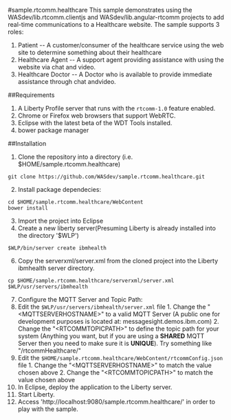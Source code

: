 #sample.rtcomm.healthcare
This sample demonstrates using the WASdev/lib.rtcomm.clientjs and WASdev/lib.angular-rtcomm projects to add real-time communications to a Healthcare website. The sample supports 3 roles:

1.  Patient -- A customer/consumer of the healthcare service using the web site to determine something about their healthcare
2.  Healthcare Agent -- A support agent providing assistance with using the website via chat and video.
3.  Healthcare Doctor -- A Doctor who is available to provide immediate assistance through chat andvideo.

##Requirements

1.  A Liberty Profile server that runs with the `rtcomm-1.0` feature enabled. 
2.  Chrome or Firefox web browsers that support WebRTC.
3.  Eclipse with the latest beta of the WDT Tools installed.
4.  bower package manager

##Installation

1.  Clone the repository into a directory (i.e. $HOME/sample.rtcomm.healthcare)
```
git clone https://github.com/WASdev/sample.rtcomm.healthcare.git
```
2.  Install package dependecies:
``` 
cd $HOME/sample.rtcomm.healthcare/WebContent
bower install
```
3. Import the project into Eclipse 
4. Create a new liberty server(Presuming Liberty is already installed into the directory '$WLP')
```
$WLP/bin/server create ibmhealth
```
6.  Copy the serverxml/server.xml from the cloned project into the Liberty ibmhealth server directory.
```
cp $HOME/sample.rtcomm.healthcare/serverxml/server.xml $WLP/usr/servers/ibmhealth
```
7. Configure the MQTT Server and Topic Path:
  1.  Edit the `$WLP/usr/servers/ibmhealth/server.xml` file
    1.  Change the "\<MQTTSERVERHOSTNAME\>" to a valid MQTT Server (A public one for development purposes is located at: messagesight.demos.ibm.com)
    2.  Change the "\<RTCOMMTOPICPATH\>" to define the topic path for your system (Anything you want, but if you are using a **SHARED** MQTT Server then you need to make sure it is **UNIQUE**).
      Try something like "/rtcommHealthcare<somerandomnumber>/"
  2.  Edit the  `$HOME/sample.rtcomm.healthcare/WebContent/rtcommConfig.json` file
    1.  Change the "\<MQTTSERVERHOSTNAME\>" to match the value chosen above
    2.  Change the "\<RTCOMMTOPICPATH\>" to match the value chosen above
8.  In Eclipse, deploy the application to the Liberty server.
9.  Start Liberty.
10.  Access 'http://localhost:9080/sample.rtcomm.healthcare/' in order to play with the sample.
